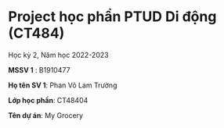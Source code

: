 # Project học phần PTUD Di động (CT484)

Học kỳ 2, Năm học 2022-2023

**MSSV 1** : B1910477

**Họ tên SV 1**: Phan Võ Lam Trường

**Lớp học phần**: CT48404

**Tên dự án**: My Grocery
